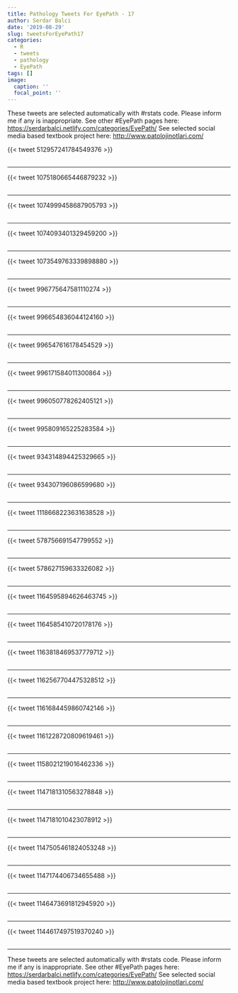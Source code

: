 ```yaml
---
title: Pathology Tweets For EyePath - 17
author: Serdar Balci
date: '2019-08-29'
slug: tweetsForEyePath17
categories:
  - R
  - tweets
  - pathology
  - EyePath
tags: []
image:
  caption: ''
  focal_point: ''
---
```



These tweets are selected automatically with #rstats code. Please inform me if any is inappropriate.
See other #EyePath pages here: https://serdarbalci.netlify.com/categories/EyePath/ 
See selected social media based textbook project here: http://www.patolojinotlari.com/

{{< tweet 512957241784549376 >}}
<br>
<br>
<hr>
{{< tweet 1075180665446879232 >}}
<br>
<br>
<hr>
{{< tweet 1074999458687905793 >}}
<br>
<br>
<hr>
{{< tweet 1074093401329459200 >}}
<br>
<br>
<hr>
{{< tweet 1073549763339898880 >}}
<br>
<br>
<hr>
{{< tweet 996775647581110274 >}}
<br>
<br>
<hr>
{{< tweet 996654836044124160 >}}
<br>
<br>
<hr>
{{< tweet 996547616178454529 >}}
<br>
<br>
<hr>
{{< tweet 996171584011300864 >}}
<br>
<br>
<hr>
{{< tweet 996050778262405121 >}}
<br>
<br>
<hr>
{{< tweet 995809165225283584 >}}
<br>
<br>
<hr>
{{< tweet 934314894425329665 >}}
<br>
<br>
<hr>
{{< tweet 934307196086599680 >}}
<br>
<br>
<hr>
{{< tweet 1118668223631638528 >}}
<br>
<br>
<hr>
{{< tweet 578756691547799552 >}}
<br>
<br>
<hr>
{{< tweet 578627159633326082 >}}
<br>
<br>
<hr>
{{< tweet 1164595894626463745 >}}
<br>
<br>
<hr>
{{< tweet 1164585410720178176 >}}
<br>
<br>
<hr>
{{< tweet 1163818469537779712 >}}
<br>
<br>
<hr>
{{< tweet 1162567704475328512 >}}
<br>
<br>
<hr>
{{< tweet 1161684459860742146 >}}
<br>
<br>
<hr>
{{< tweet 1161228720809619461 >}}
<br>
<br>
<hr>
{{< tweet 1158021219016462336 >}}
<br>
<br>
<hr>
{{< tweet 1147181310563278848 >}}
<br>
<br>
<hr>
{{< tweet 1147181010423078912 >}}
<br>
<br>
<hr>
{{< tweet 1147505461824053248 >}}
<br>
<br>
<hr>
{{< tweet 1147174406734655488 >}}
<br>
<br>
<hr>
{{< tweet 1146473691812945920 >}}
<br>
<br>
<hr>
{{< tweet 1144617497519370240 >}}
<br>
<br>
<hr>


These tweets are selected automatically with #rstats code. Please inform me if any is inappropriate.
See other #EyePath pages here: https://serdarbalci.netlify.com/categories/EyePath/ 
See selected social media based textbook project here: http://www.patolojinotlari.com/
